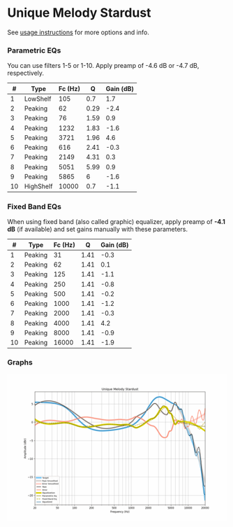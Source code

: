 # Unique Melody Stardust
See [usage instructions](https://github.com/jaakkopasanen/AutoEq#usage) for more options and info.

### Parametric EQs
You can use filters 1-5 or 1-10. Apply preamp of -4.6 dB or -4.7 dB, respectively.

|   # | Type      |   Fc (Hz) |    Q |   Gain (dB) |
|-----|-----------|-----------|------|-------------|
|   1 | LowShelf  |       105 | 0.7  |         1.7 |
|   2 | Peaking   |        62 | 0.29 |        -2.4 |
|   3 | Peaking   |        76 | 1.59 |         0.9 |
|   4 | Peaking   |      1232 | 1.83 |        -1.6 |
|   5 | Peaking   |      3721 | 1.96 |         4.6 |
|   6 | Peaking   |       616 | 2.41 |        -0.3 |
|   7 | Peaking   |      2149 | 4.31 |         0.3 |
|   8 | Peaking   |      5051 | 5.99 |         0.9 |
|   9 | Peaking   |      5865 | 6    |        -1.6 |
|  10 | HighShelf |     10000 | 0.7  |        -1.1 |

### Fixed Band EQs
When using fixed band (also called graphic) equalizer, apply preamp of **-4.1 dB** (if available) and set gains manually with these parameters.

|   # | Type    |   Fc (Hz) |    Q |   Gain (dB) |
|-----|---------|-----------|------|-------------|
|   1 | Peaking |        31 | 1.41 |        -0.3 |
|   2 | Peaking |        62 | 1.41 |         0.1 |
|   3 | Peaking |       125 | 1.41 |        -1.1 |
|   4 | Peaking |       250 | 1.41 |        -0.8 |
|   5 | Peaking |       500 | 1.41 |        -0.2 |
|   6 | Peaking |      1000 | 1.41 |        -1.2 |
|   7 | Peaking |      2000 | 1.41 |        -0.3 |
|   8 | Peaking |      4000 | 1.41 |         4.2 |
|   9 | Peaking |      8000 | 1.41 |        -0.9 |
|  10 | Peaking |     16000 | 1.41 |        -1.9 |

### Graphs
![](./Unique%20Melody%20Stardust.png)
